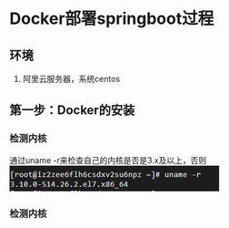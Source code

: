 # Docker部署springboot过程

## 环境
1. 阿里云服务器，系统centos

## 第一步：Docker的安装
### 检测内核
通过uname -r来检查自己的内核是否是3.x及以上，否则
![title](https://raw.githubusercontent.com/pallcard/noteImg/master/noteImg/2020/05/18/1589810615789-1589810615814.png)

### 检测内核



